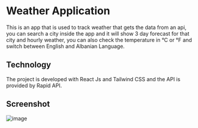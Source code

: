
# Weather Application

This is an app that is used to track weather that gets the data from an api,  
you can search a city inside the app and it will show 3 day forecast for that city and hourly weather, you can also check the temperature in °C or °F and switch between English and Albanian Language.




## Technology

The project is developed with React Js and Tailwind CSS and the API is provided by Rapid API.


## Screenshot

![image](https://user-images.githubusercontent.com/61939302/202802452-7bce0f2e-06fb-47e0-8681-92224a7566e1.png)

